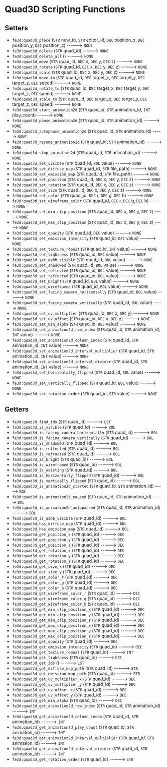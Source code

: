 # Quad3D Scripting Functions

## Setters

- `fe3d:quad3d_place` (`STR` new_id, `STR` editor_id, `DEC` position_x, `DEC` position_y, `DEC` position_z) -----> `NONE`
- `fe3d:quad3d_delete` (`STR` quad_id) -----> `NONE`
- `fe3d:quad3d_delete_all` () -----> `NONE`
- `fe3d:quad3d_move` (`STR` quad_id, `DEC` x, `DEC` y, `DEC` z) -----> `NONE`
- `fe3d:quad3d_rotate` (`STR` quad_id, `DEC` x, `DEC` y, `DEC` z) -----> `NONE`
- `fe3d:quad3d_scale` (`STR` quad_id, `DEC` x, `DEC` y, `DEC` z) -----> `NONE`
- `fe3d:quad3d_move_to` (`STR` quad_id, `DEC` target_x, `DEC` target_y, `DEC` target_z, `DEC` speed) -----> `NONE`
- `fe3d:quad3d_rotate_to` (`STR` quad_id, `DEC` target_x, `DEC` target_y, `DEC` target_z, `DEC` speed) -----> `NONE`
- `fe3d:quad3d_scale_to` (`STR` quad_id, `DEC` target_x, `DEC` target_y, `DEC` target_z, `DEC` speed) -----> `NONE`
- `fe3d:quad3d_start_animation2d` (`STR` quad_id, `STR` animation_id, `INT` play_count) -----> `NONE`
- `fe3d:quad3d_pause_animation2d` (`STR` quad_id, `STR` animation_id) -----> `NONE`
- `fe3d:quad3d_autopause_animation2d` (`STR` quad_id, `STR` animation_id) -----> `NONE`
- `fe3d:quad3d_resume_animation2d` (`STR` quad_id, `STR` animation_id) -----> `NONE`
- `fe3d:quad3d_stop_animation2d` (`STR` quad_id, `STR` animation_id) -----> `NONE`
- `fe3d:quad3d_set_visible` (`STR` quad_id, `BOL` value) -----> `NONE`
- `fe3d:quad3d_set_diffuse_map` (`STR` quad_id, `STR` file_path) -----> `NONE`
- `fe3d:quad3d_set_emission_map` (`STR` quad_id, `STR` file_path) -----> `NONE`
- `fe3d:quad3d_set_position` (`STR` quad_id, `DEC` x, `DEC` y, `DEC` z) -----> `NONE`
- `fe3d:quad3d_set_rotation` (`STR` quad_id, `DEC` x, `DEC` y, `DEC` z) -----> `NONE`
- `fe3d:quad3d_set_size` (`STR` quad_id, `DEC` x, `DEC` y, `DEC` z) -----> `NONE`
- `fe3d:quad3d_set_color` (`STR` quad_id, `DEC` r, `DEC` g, `DEC` b) -----> `NONE`
- `fe3d:quad3d_set_wireframe_color` (`STR` quad_id, `DEC` r, `DEC` g, `DEC` b) -----> `NONE`
- `fe3d:quad3d_set_min_clip_position` (`STR` quad_id, `DEC` x, `DEC` y, `DEC` z) -----> `NONE`
- `fe3d:quad3d_set_max_clip_position` (`STR` quad_id, `DEC` x, `DEC` y, `DEC` z) -----> `NONE`
- `fe3d:quad3d_set_opacity` (`STR` quad_id, `DEC` value) -----> `NONE`
- `fe3d:quad3d_set_emission_intensity` (`STR` quad_id, `DEC` value) -----> `NONE`
- `fe3d:quad3d_set_texture_repeat` (`STR` quad_id, `INT` value) -----> `NONE`
- `fe3d:quad3d_set_lightness` (`STR` quad_id, `DEC` value) -----> `NONE`
- `fe3d:quad3d_set_aabb_visible` (`STR` quad_id, `BOL` value) -----> `NONE`
- `fe3d:quad3d_set_shadowed` (`STR` quad_id, `BOL` value) -----> `NONE`
- `fe3d:quad3d_set_reflected` (`STR` quad_id, `BOL` value) -----> `NONE`
- `fe3d:quad3d_set_refracted` (`STR` quad_id, `BOL` value) -----> `NONE`
- `fe3d:quad3d_set_bright` (`STR` quad_id, `BOL` value) -----> `NONE`
- `fe3d:quad3d_set_wireframed` (`STR` quad_id, `BOL` value) -----> `NONE`
- `fe3d:quad3d_set_facing_camera_horizontally` (`STR` quad_id, `BOL` value) -----> `NONE`
- `fe3d:quad3d_set_facing_camera_vertically` (`STR` quad_id, `BOL` value) -----> `NONE`
- `fe3d:quad3d_set_uv_multiplier` (`STR` quad_id, `DEC` x, `DEC` y) -----> `NONE`
- `fe3d:quad3d_set_uv_offset` (`STR` quad_id, `DEC` x, `DEC` y) -----> `NONE`
- `fe3d:quad3d_set_min_alpha` (`STR` quad_id, `DEC` value) -----> `NONE`
- `fe3d:quad3d_set_animation2d_row_index` (`STR` quad_id, `STR` animation_id, `INT` value) -----> `NONE`
- `fe3d:quad3d_set_animation2d_column_index` (`STR` quad_id, `STR` animation_id, `INT` value) -----> `NONE`
- `fe3d:quad3d_set_animation2d_interval_multiplier` (`STR` quad_id, `STR` animation_id, `INT` value) -----> `NONE`
- `fe3d:quad3d_set_animation2d_interval_divider` (`STR` quad_id, `STR` animation_id, `INT` value) -----> `NONE`
- `fe3d:quad3d_set_horizontally_flipped` (`STR` quad_id, `BOL` value) -----> `NONE`
- `fe3d:quad3d_set_vertically_flipped` (`STR` quad_id, `BOL` value) -----> `NONE`
- `fe3d:quad3d_set_rotation_order` (`STR` quad_id, `STR` value) -----> `NONE`

## Getters

- `fe3d:quad3d_find_ids` (`STR` quad_id) -----> `LST`
- `fe3d:quad3d_is_visible` (`STR` quad_id) -----> `BOL`
- `fe3d:quad3d_is_facing_camera_horizontally` (`STR` quad_id) -----> `BOL`
- `fe3d:quad3d_is_facing_camera_vertically` (`STR` quad_id) -----> `BOL`
- `fe3d:quad3d_is_shadowed` (`STR` quad_id) -----> `BOL`
- `fe3d:quad3d_is_reflected` (`STR` quad_id) -----> `BOL`
- `fe3d:quad3d_is_refracted` (`STR` quad_id) -----> `BOL`
- `fe3d:quad3d_is_bright` (`STR` quad_id) -----> `BOL`
- `fe3d:quad3d_is_wireframed` (`STR` quad_id) -----> `BOL`
- `fe3d:quad3d_is_existing` (`STR` quad_id) -----> `BOL`
- `fe3d:quad3d_is_horizontally_flipped` (`STR` quad_id) -----> `BOL`
- `fe3d:quad3d_is_vertically_flipped` (`STR` quad_id) -----> `BOL`
- `fe3d:quad3d_is_animation2d_started` (`STR` quad_id, `STR` animation_id) -----> `BOL`
- `fe3d:quad3d_is_animation2d_paused` (`STR` quad_id, `STR` animation_id) -----> `BOL`
- `fe3d:quad3d_is_animation2d_autopaused` (`STR` quad_id, `STR` animation_id) -----> `BOL`
- `fe3d:quad3d_is_aabb_visible` (`STR` quad_id) -----> `BOL`
- `fe3d:quad3d_has_diffuse_map` (`STR` quad_id) -----> `BOL`
- `fe3d:quad3d_has_emission_map` (`STR` quad_id) -----> `BOL`
- `fe3d:quad3d_get_position_x` (`STR` quad_id) -----> `DEC`
- `fe3d:quad3d_get_position_y` (`STR` quad_id) -----> `DEC`
- `fe3d:quad3d_get_position_z` (`STR` quad_id) -----> `DEC`
- `fe3d:quad3d_get_rotation_x` (`STR` quad_id) -----> `DEC`
- `fe3d:quad3d_get_rotation_y` (`STR` quad_id) -----> `DEC`
- `fe3d:quad3d_get_rotation_z` (`STR` quad_id) -----> `DEC`
- `fe3d:quad3d_get_size_x` (`STR` quad_id) -----> `DEC`
- `fe3d:quad3d_get_size_y` (`STR` quad_id) -----> `DEC`
- `fe3d:quad3d_get_color_r` (`STR` quad_id) -----> `DEC`
- `fe3d:quad3d_get_color_g` (`STR` quad_id) -----> `DEC`
- `fe3d:quad3d_get_color_b` (`STR` quad_id) -----> `DEC`
- `fe3d:quad3d_get_wireframe_color_r` (`STR` quad_id) -----> `DEC`
- `fe3d:quad3d_get_wireframe_color_g` (`STR` quad_id) -----> `DEC`
- `fe3d:quad3d_get_wireframe_color_b` (`STR` quad_id) -----> `DEC`
- `fe3d:quad3d_get_min_clip_position_x` (`STR` quad_id) -----> `DEC`
- `fe3d:quad3d_get_min_clip_position_y` (`STR` quad_id) -----> `DEC`
- `fe3d:quad3d_get_min_clip_position_z` (`STR` quad_id) -----> `DEC`
- `fe3d:quad3d_get_max_clip_position_x` (`STR` quad_id) -----> `DEC`
- `fe3d:quad3d_get_max_clip_position_y` (`STR` quad_id) -----> `DEC`
- `fe3d:quad3d_get_max_clip_position_z` (`STR` quad_id) -----> `DEC`
- `fe3d:quad3d_get_opacity` (`STR` quad_id) -----> `DEC`
- `fe3d:quad3d_get_emission_intensity` (`STR` quad_id) -----> `DEC`
- `fe3d:quad3d_get_texture_repeat` (`STR` quad_id) -----> `INT`
- `fe3d:quad3d_get_lightness` (`STR` quad_id) -----> `DEC`
- `fe3d:quad3d_get_ids` () -----> `LST`
- `fe3d:quad3d_get_diffuse_map_path` (`STR` quad_id) -----> `STR`
- `fe3d:quad3d_get_emission_map_path` (`STR` quad_id) -----> `STR`
- `fe3d:quad3d_get_uv_multiplier_x` (`STR` quad_id) -----> `DEC`
- `fe3d:quad3d_get_uv_multiplier_y` (`STR` quad_id) -----> `DEC`
- `fe3d:quad3d_get_uv_offset_x` (`STR` quad_id) -----> `DEC`
- `fe3d:quad3d_get_uv_offset_y` (`STR` quad_id) -----> `DEC`
- `fe3d:quad3d_get_min_alpha` (`STR` quad_id) -----> `DEC`
- `fe3d:quad3d_get_animation2d_row_index` (`STR` quad_id, `STR` animation_id) -----> `INT`
- `fe3d:quad3d_get_animation2d_column_index` (`STR` quad_id, `STR` animation_id) -----> `INT`
- `fe3d:quad3d_get_animation2d_play_count` (`STR` quad_id, `STR` animation_id) -----> `INT`
- `fe3d:quad3d_get_animation2d_interval_multiplier` (`STR` quad_id, `STR` animation_id) -----> `INT`
- `fe3d:quad3d_get_animation2d_interval_divider` (`STR` quad_id, `STR` animation_id) -----> `INT`
- `fe3d:quad3d_get_rotation_order` (`STR` quad_id) -----> `STR`
